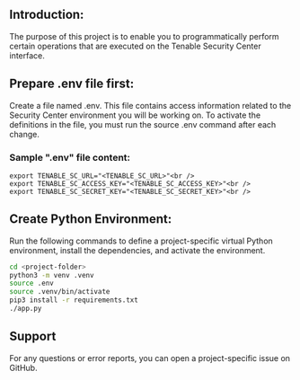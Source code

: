 


## Introduction:

The purpose of this project is to enable you to programmatically perform certain operations that are executed on the Tenable Security Center interface.
## Prepare .env file first:

Create a file named .env. This file contains access information related to the Security Center environment you will be working on. To activate the definitions in the file, you must run the source .env command after each change.
### Sample ".env" file content: 
```
export TENABLE_SC_URL="<TENABLE_SC_URL>"<br />
export TENABLE_SC_ACCESS_KEY="<TENABLE_SC_ACCESS_KEY>"<br />
export TENABLE_SC_SECRET_KEY="<TENABLE_SC_SECRET_KEY>"<br />
```


## Create Python Environment:

Run the following commands to define a project-specific virtual Python environment, install the dependencies, and activate the environment.

```bash
cd <project-folder>
python3 -m venv .venv
source .env
source .venv/bin/activate
pip3 install -r requirements.txt
./app.py
```

## Support

For any questions or error reports, you can open a project-specific issue on GitHub.